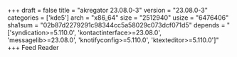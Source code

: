 +++
draft = false
title = "akregator 23.08.0-3"
version = "23.08.0-3"
categories = ['kde5']
arch = "x86_64"
size = "2512940"
usize = "6476406"
sha1sum = "02b87d2279291c98344cc5a58029c073dcf071d5"
depends = "['syndication>=5.110.0', 'kontactinterface>=23.08.0', 'messagelib>=23.08.0', 'knotifyconfig>=5.110.0', 'ktexteditor>=5.110.0']"
+++
Feed Reader